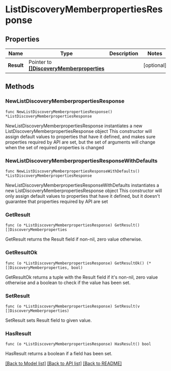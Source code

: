 # ListDiscoveryMemberpropertiesResponse

## Properties

Name | Type | Description | Notes
------------ | ------------- | ------------- | -------------
**Result** | Pointer to [**[]DiscoveryMemberproperties**](DiscoveryMemberproperties.md) |  | [optional] 

## Methods

### NewListDiscoveryMemberpropertiesResponse

`func NewListDiscoveryMemberpropertiesResponse() *ListDiscoveryMemberpropertiesResponse`

NewListDiscoveryMemberpropertiesResponse instantiates a new ListDiscoveryMemberpropertiesResponse object
This constructor will assign default values to properties that have it defined,
and makes sure properties required by API are set, but the set of arguments
will change when the set of required properties is changed

### NewListDiscoveryMemberpropertiesResponseWithDefaults

`func NewListDiscoveryMemberpropertiesResponseWithDefaults() *ListDiscoveryMemberpropertiesResponse`

NewListDiscoveryMemberpropertiesResponseWithDefaults instantiates a new ListDiscoveryMemberpropertiesResponse object
This constructor will only assign default values to properties that have it defined,
but it doesn't guarantee that properties required by API are set

### GetResult

`func (o *ListDiscoveryMemberpropertiesResponse) GetResult() []DiscoveryMemberproperties`

GetResult returns the Result field if non-nil, zero value otherwise.

### GetResultOk

`func (o *ListDiscoveryMemberpropertiesResponse) GetResultOk() (*[]DiscoveryMemberproperties, bool)`

GetResultOk returns a tuple with the Result field if it's non-nil, zero value otherwise
and a boolean to check if the value has been set.

### SetResult

`func (o *ListDiscoveryMemberpropertiesResponse) SetResult(v []DiscoveryMemberproperties)`

SetResult sets Result field to given value.

### HasResult

`func (o *ListDiscoveryMemberpropertiesResponse) HasResult() bool`

HasResult returns a boolean if a field has been set.


[[Back to Model list]](../README.md#documentation-for-models) [[Back to API list]](../README.md#documentation-for-api-endpoints) [[Back to README]](../README.md)


